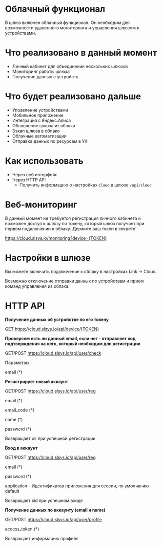 # Облачный функционал

В шлюз включен облачный функционал. Он необходим для возможности удаленного мониторинга и управления шлюзом и устройствами.

# Что реализовано в данный момент

* Личный кабинет для объединении нескольких шлюзов
* Мониторинг работы шлюза
* Получение данных с устройств

# Что будет реализовано дальше

* Управление устройствами
* Мобильное приложение
* Интеграция с Яндекс.Алиса
* Обновление шлюза из облака
* Бэкап шлюза в облако
* Облачные автоматизации
* Отправка данных по ресурсам в УК

# Как использовать

* Через веб интерфейс
* Через HTTP API
  * Получить информацию о настройках `Cloud` в шлюзе `/api/cloud`
  
# Веб-мониторинг

В данный момент не требуется регистрация личного кабинета и возможен доступ к шлюзу по токену, который шлюз получает при первом подключении к облаку. 
Держите ваш токен в секрете!

https://cloud.slsys.io/monitoring?device={TOKEN}

# Настройки в шлюзе

Вы можете включить подключение к облаку в настройках Link -> Cloud.

Возможно отключение отправки данных по устройствам и прием команд управления из облака.

# HTTP API
**Получение данных об устройстве по его токену**

GET https://cloud.slsys.io/api/device/{TOKEN}


**Проверяем есть ли данный email, если нет - отправляет код подтверждения на него, который необходим для регистрации**
 
GET/POST https://cloud.slsys.io/api/user/check

Параметры: 

  email (*)
  
  
**Регистрирует новый аккаунт**
 
GET/POST https://cloud.slsys.io/api/user/reg

email (*)

email_code (*)

name (*)  

password (*)

Возвращает ok при успешной регистрации   


**Вход в аккаунт**

GET/POST https://cloud.slsys.io/api/user/reg

email (*)

password (*)  

application - Идентификатор приложения для сессии, по умолчанию default

Возвращает sid при успешном входе


**Получение данных по аккаунту (email и name)**
 
GET/POST https://cloud.slsys.io/api/user/profile

access_token (*)  

Возвращает информацию профиля 

